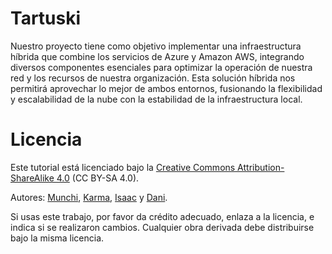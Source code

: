 # Tartuski
Nuestro proyecto tiene como objetivo implementar una infraestructura híbrida que combine los servicios de Azure y Amazon AWS, integrando diversos componentes esenciales para optimizar la operación de nuestra red y los recursos de nuestra organización. Esta solución híbrida nos permitirá aprovechar lo mejor de ambos entornos, fusionando la flexibilidad y escalabilidad de la nube con la estabilidad de la infraestructura local.

# Licencia
Este tutorial está licenciado bajo la [Creative Commons Attribution-ShareAlike 4.0](https://creativecommons.org/licenses/by-sa/4.0/) (CC BY-SA 4.0).

Autores: [Munchi](https://github.com/MunchiA), [Karma](https://github.com/Karmagnus), [Isaac](https://github.com/isaacva8) y [Dani](https://github.com/DanielSanzSimon).

Si usas este trabajo, por favor da crédito adecuado, enlaza a la licencia, e indica si se realizaron cambios. Cualquier obra derivada debe distribuirse bajo la misma licencia.

